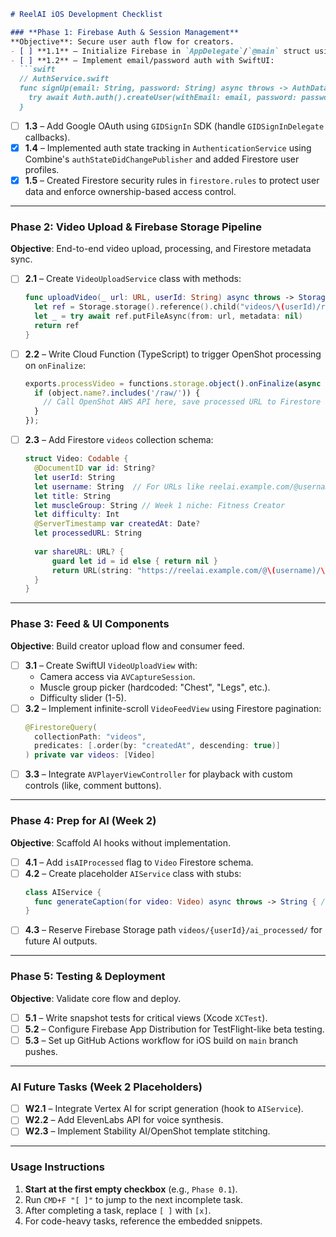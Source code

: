 ```markdown
# ReelAI iOS Development Checklist

### **Phase 1: Firebase Auth & Session Management**  
**Objective**: Secure user auth flow for creators.  
- [ ] **1.1** – Initialize Firebase in `AppDelegate`/`@main` struct using `FirebaseApp.configure()`.  
- [ ] **1.2** – Implement email/password auth with SwiftUI:  
  ```swift  
  // AuthService.swift  
  func signUp(email: String, password: String) async throws -> AuthDataResult {  
    try await Auth.auth().createUser(withEmail: email, password: password)  
  }  
  ```  
- [ ] **1.3** – Add Google OAuth using `GIDSignIn` SDK (handle `GIDSignInDelegate` callbacks).  
- [x] **1.4** – Implemented auth state tracking in `AuthenticationService` using Combine's `authStateDidChangePublisher` and added Firestore user profiles.  
- [x] **1.5** – Created Firestore security rules in `firestore.rules` to protect user data and enforce ownership-based access control.  

---

### **Phase 2: Video Upload & Firebase Storage Pipeline**  
**Objective**: End-to-end video upload, processing, and Firestore metadata sync.  
- [ ] **2.1** – Create `VideoUploadService` class with methods:  
  ```swift  
  func uploadVideo(_ url: URL, userId: String) async throws -> StorageReference {  
    let ref = Storage.storage().reference().child("videos/\(userId)/raw/\(UUID().uuidString).mp4")  
    let _ = try await ref.putFileAsync(from: url, metadata: nil)  
    return ref  
  }  
  ```  
- [ ] **2.2** – Write Cloud Function (TypeScript) to trigger OpenShot processing on `onFinalize`:  
  ```typescript  
  exports.processVideo = functions.storage.object().onFinalize(async (object) => {  
    if (object.name?.includes('/raw/')) {  
      // Call OpenShot AWS API here, save processed URL to Firestore  
    }  
  });  
  ```  
- [ ] **2.3** – Add Firestore `videos` collection schema:  
  ```swift  
  struct Video: Codable {  
    @DocumentID var id: String?  
    let userId: String  
    let username: String  // For URLs like reelai.example.com/@username/videoId
    let title: String  
    let muscleGroup: String // Week 1 niche: Fitness Creator  
    let difficulty: Int  
    @ServerTimestamp var createdAt: Date?  
    let processedURL: String  
    
    var shareURL: URL? {
        guard let id = id else { return nil }
        return URL(string: "https://reelai.example.com/@\(username)/\(id)")
    }
  }  
  ```  

---

### **Phase 3: Feed & UI Components**  
**Objective**: Build creator upload flow and consumer feed.  
- [ ] **3.1** – Create SwiftUI `VideoUploadView` with:  
  - Camera access via `AVCaptureSession`.  
  - Muscle group picker (hardcoded: "Chest", "Legs", etc.).  
  - Difficulty slider (1-5).  
- [ ] **3.2** – Implement infinite-scroll `VideoFeedView` using Firestore pagination:  
  ```swift  
  @FirestoreQuery(  
    collectionPath: "videos",  
    predicates: [.order(by: "createdAt", descending: true)]  
  ) private var videos: [Video]  
  ```  
- [ ] **3.3** – Integrate `AVPlayerViewController` for playback with custom controls (like, comment buttons).  

---

### **Phase 4: Prep for AI (Week 2)**  
**Objective**: Scaffold AI hooks without implementation.  
- [ ] **4.1** – Add `isAIProcessed` flag to `Video` Firestore schema.  
- [ ] **4.2** – Create placeholder `AIService` class with stubs:  
  ```swift  
  class AIService {  
    func generateCaption(for video: Video) async throws -> String { /* TBD */ }  
  }  
  ```  
- [ ] **4.3** – Reserve Firebase Storage path `videos/{userId}/ai_processed/` for future AI outputs.  

---

### **Phase 5: Testing & Deployment**  
**Objective**: Validate core flow and deploy.  
- [ ] **5.1** – Write snapshot tests for critical views (Xcode `XCTest`).  
- [ ] **5.2** – Configure Firebase App Distribution for TestFlight-like beta testing.  
- [ ] **5.3** – Set up GitHub Actions workflow for iOS build on `main` branch pushes.  

---

### **AI Future Tasks (Week 2 Placeholders)**  
- [ ] **W2.1** – Integrate Vertex AI for script generation (hook to `AIService`).  
- [ ] **W2.2** – Add ElevenLabs API for voice synthesis.  
- [ ] **W2.3** – Implement Stability AI/OpenShot template stitching.  

---

### **Usage Instructions**  
1. **Start at the first empty checkbox** (e.g., `Phase 0.1`).  
2. Run `CMD+F "[ ]"` to jump to the next incomplete task.  
3. After completing a task, replace `[ ]` with `[x]`.  
4. For code-heavy tasks, reference the embedded snippets.  
```